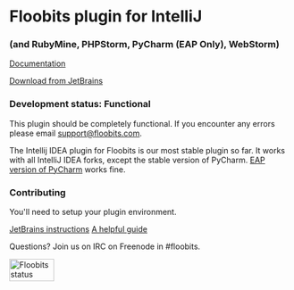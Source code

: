 # Floobits plugin for IntelliJ

### (and RubyMine, PHPStorm, PyCharm (EAP Only), WebStorm)

[Documentation](https://floobits.com/help/plugins/intellij)

[Download from JetBrains](http://plugins.jetbrains.com/plugin/7389?pr=)

### Development status: Functional

This plugin should be completely functional. If you encounter any errors please email [support@floobits.com](mailto:support@floobits.com).

The Intellij IDEA plugin for Floobits is our most stable plugin so far. It works with all IntelliJ IDEA forks, except the stable version of PyCharm.
[EAP version of PyCharm](http://blog.jetbrains.com/pycharm/category/eap/) works fine.

### Contributing

You'll need to setup your plugin environment.

[JetBrains instructions](http://www.jetbrains.org/display/IJOS/Writing+Plug-ins)
[A helpful guide](http://bjorn.tipling.com/how-to-make-an-intellij-idea-plugin-in-30-minutes)

Questions? Join us on IRC on Freenode in #floobits.

<a href="https://floobits.com/Floobits/intellij-plugin/redirect">
  <img alt="Floobits status" width="80" height="40" src="https://floobits.com/Floobits/intellij-plugin.png" />
</a>
